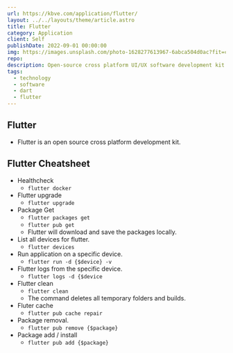 ```yaml
---
url: https://kbve.com/application/flutter/
layout: ../../layouts/theme/article.astro
title: Flutter
category: Application
client: Self
publishDate: 2022-09-01 00:00:00
img: https://images.unsplash.com/photo-1628277613967-6abca504d0ac?fit=crop&w=1400&h=700&q=75
repo:
description: Open-source cross platform UI/UX software development kit based upon Dart.
tags:
  - technology
  - software
  - dart
  - flutter
---
```


## Flutter

- Flutter is an open source cross platform development kit.

## Flutter Cheatsheet

- Healthcheck
  - `flutter docker`
- Flutter upgrade
  - `flutter upgrade`
- Package Get
  - `flutter packages get`
  - `flutter pub get`
  - Flutter will download and save the packages locally.
- List all devices for flutter.
  - `flutter devices`
- Run application on a specific device.
  - `flutter run -d {$device} -v`
- Flutter logs from the specific device.
  - `flutter logs -d {$device`
- Flutter clean
  - `flutter clean`
  - The command deletes all temporary folders and builds.
- Fluter cache
  - `flutter pub cache repair`
- Package removal.
  - `flutter pub remove {$package}`
- Package add / install
  - `flutter pub add {$package}`

